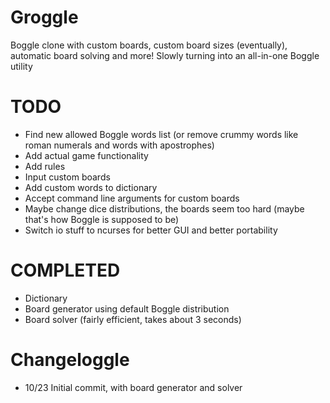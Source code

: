 # Groggle
Boggle clone with custom boards, custom board sizes (eventually), automatic board solving and more!
Slowly turning into an all-in-one Boggle utility

# TODO
- Find new allowed Boggle words list (or remove crummy words like roman numerals and words with apostrophes)
- Add actual game functionality
- Add rules
- Input custom boards
- Add custom words to dictionary
- Accept command line arguments for custom boards
- Maybe change dice distributions, the boards seem too hard (maybe that's how Boggle is supposed to be)
- Switch io stuff to ncurses for better GUI and better portability

# COMPLETED
- Dictionary
- Board generator using default Boggle distribution
- Board solver (fairly efficient, takes about 3 seconds)

# Changeloggle
- 10/23 Initial commit, with board generator and solver
